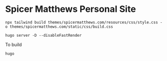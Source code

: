 # Spicer Matthews Personal Site

`npx tailwind build themes/spicermatthews.com/resources/css/style.css -o themes/spicermatthews.com/static/css/build.css`

`hugo server -D --disableFastRender`

To build

`hugo`
